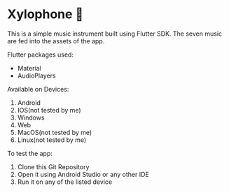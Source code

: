 # Xylophone 🎹

This is a simple music instrument built using Flutter SDK.
The seven music are fed into the assets of the app.

Flutter packages used:
- Material
- AudioPlayers

Available on Devices:
1. Android
2. IOS(not tested by me)
3. Windows
4. Web
5. MacOS(not tested by me)
6. Linux(not tested by me)


To test the app:
1. Clone this Git Repository
2. Open it using Android Studio or any other IDE
3. Run it on any of the listed device
